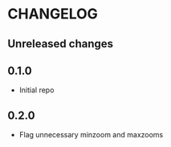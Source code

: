 # CHANGELOG

## Unreleased changes

## 0.1.0

- Initial repo

## 0.2.0

- Flag unnecessary minzoom and maxzooms
